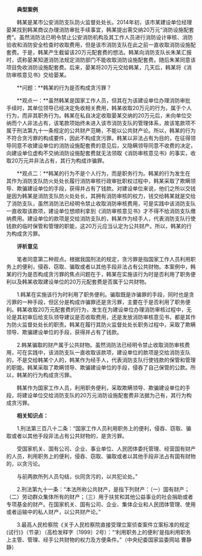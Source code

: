 　　**典型案例**

　　韩某是某市公安消防支队防火监督处处长。2014年初，该市某建设单位经理晏某找到韩某商议办理消防审批手续事宜，韩某提出需交纳20万元“消防设施配套费”。虽然消防法已明令禁止公安消防机构及其工作人员进行消防设计审核、消防验收和消防安全检查时收取费用，但是该市消防支队在此之前一直收取消防设施配套费。于是，韩某产生截留该20万元配套费的想法。韩某向消防支队长朱某汇报时，谎称晏某知道消防法规定消防部门不能收取消防设施配套费。随后朱某同意该项目免收消防设施配套费。后来，晏某将20万元交给韩某，几天后，韩某将《消防审核意见书》交给晏某。

　　**问题：**韩某的行为是否构成贪污罪？

　　**观点一：**虽然韩某是国家工作人员，但其在为该建设单位办理消防审批手续时，其单位领导已经决定免收相关费用，韩某收取20万元的行为，属于个人行为，而非其职务行为。韩某在私自决定收取晏某交纳的20万元后，未向单位交纳而个人非法占有，该笔款项始终未进入该市消防支队的管理体系，故该笔款项不属于刑法第九十一条规定的公共财产范畴，不能以公共财产论。所以，韩某的行为不符合贪污罪的构成要件，因此不构成贪污罪。韩某以非法占有为目的，在征得领导同意不收建设单位的消防设施配套费的意见后，又隐瞒领导同意不收费的决定，向建设单位虚构不交纳消防设施配套费就无法领取《消防审核意见书》的事实，收取20万元并非法占有，其行为构成诈骗罪。

　　**观点二：**韩某的行为不是个人行为，而是职务行为。韩某的行为发生在其作为消防支队防火处处长履行消防审核行政审批职权过程中，韩某采取了欺瞒领导、欺骗建设单位的手段，获得并占有了钱款。对建设单位来说，他们之所以交钱是因为韩某是消防支队防火处处长，其拥有消防审核的权力，钱交给韩某就是交给了消防支队，虽然消防法已经明令禁止收取消防审核费用，可是实践中该消防支队一直收取该款项，建设单位想顺利拿到《消防审核意见书》才不得不给消防支队缴纳费用。建设单位的款项是交给消防支队的，韩某作为经手人，代表消防支队行使钱款的临时保管和管理的职能，这20万元应当认定为公共财产。所以，韩某的行为构成贪污罪。

　　**评析意见**

　　笔者同意第二种观点。根据我国刑法的规定，贪污罪是指国家工作人员利用职务上的便利，侵吞、窃取、骗取或者以其他手段非法占有公共财物。本案例中，韩某的行为是否构成贪污罪的焦点问题在于，韩某在实施该行为时是否利用了职务便利以及韩某收取建设单位的20万元配套费是否属于公共财物。

　　1.韩某在实施该行为时利用了职务便利。骗取既是诈骗罪的手段，同时也是贪污罪的一种手段，但区分是构成诈骗罪还是贪污罪，主要在于是否利用了职务便利。韩某收取20万元配套费的行为，发生在为建设单位办理消防审核过程中，无论是其初审后给支队领导建议是否收取费用，还是发放消防审核意见书，都是其作为防火监督处处长的职责。韩某在履行其防火监督处处长职务过程中，采取了欺瞒领导、欺骗建设单位的手段，获得并占有了钱款。

　　2.韩某骗取的财产属于公共财物。虽然消防法已经明令禁止收取消防审核费用，可在实践中，该消防支队一直收取该款项，建设单位的款项是交给消防支队的，不是交给韩某个人的，韩某作为经手人，代表消防支队行使钱款的保管和管理的职能。韩某采取了欺瞒领导、欺骗建设单位的手段，侵吞了自己保管的公款。所以，韩某的行为构成贪污罪。

　　韩某作为国家工作人员，利用职务便利，采取欺瞒领导、欺骗建设单位的手段，将建设单位交给消防支队的20万元消防设施配套费非法据为己有，其行为构成贪污罪。

　　**相关知识点：**

　　1.刑法第三百八十二条：“国家工作人员利用职务上的便利，侵吞、窃取、骗取或者以其他手段非法占有公共财物的，是贪污罪。

　　受国家机关、国有公司、企业、事业单位、人民团体委托管理、经营国有财产的人员，利用职务上的便利，侵吞、窃取、骗取或者以其他手段非法占有国有财物的，以贪污论。

　　与前两款所列人员勾结，伙同贪污的，以共犯论处。”

　　2.刑法第九十一条：“本法所称公共财产，是指下列财产：（一）国有财产；（二）劳动群众集体所有的财产；（三）用于扶贫和其他公益事业的社会捐助或者专项基金的财产。在国家机关、国有公司、企业、集体企业和人民团体管理、使用或者运输中的私人财产，以公共财产论。”

　　3.最高人民检察院《关于人民检察院直接受理立案侦查案件立案标准的规定(试行)》（节录）（高检发释字〔1999〕2号）：“‘利用职务上的便利’是指利用职务上主管、管理、经手公共财物的权力及方便条件。”（中央纪委国家监委网站 曹静静）